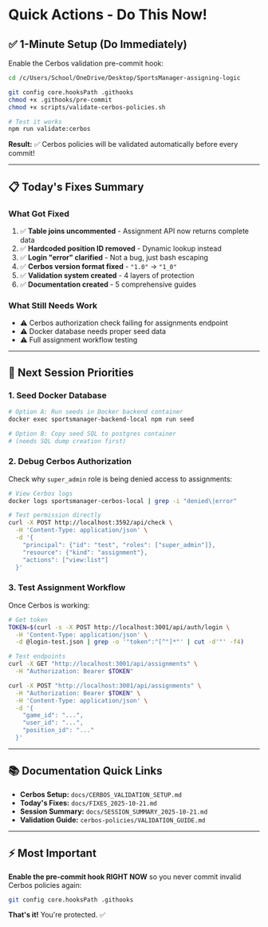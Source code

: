 # Quick Actions - Do This Now!

## ✅ 1-Minute Setup (Do Immediately)

Enable the Cerbos validation pre-commit hook:

```bash
cd /c/Users/School/OneDrive/Desktop/SportsManager-assigning-logic

git config core.hooksPath .githooks
chmod +x .githooks/pre-commit
chmod +x scripts/validate-cerbos-policies.sh

# Test it works
npm run validate:cerbos
```

**Result:** ✅ Cerbos policies will be validated automatically before every commit!

---

## 📋 Today's Fixes Summary

### What Got Fixed

1. ✅ **Table joins uncommented** - Assignment API now returns complete data
2. ✅ **Hardcoded position ID removed** - Dynamic lookup instead
3. ✅ **Login "error" clarified** - Not a bug, just bash escaping
4. ✅ **Cerbos version format fixed** - `"1.0"` → `"1_0"`
5. ✅ **Validation system created** - 4 layers of protection
6. ✅ **Documentation created** - 5 comprehensive guides

### What Still Needs Work

- ⚠️ Cerbos authorization check failing for assignments endpoint
- ⚠️ Docker database needs proper seed data
- ⚠️ Full assignment workflow testing

---

## 🚀 Next Session Priorities

### 1. Seed Docker Database

```bash
# Option A: Run seeds in Docker backend container
docker exec sportsmanager-backend-local npm run seed

# Option B: Copy seed SQL to postgres container
# (needs SQL dump creation first)
```

### 2. Debug Cerbos Authorization

Check why `super_admin` role is being denied access to assignments:

```bash
# View Cerbos logs
docker logs sportsmanager-cerbos-local | grep -i "denied\|error"

# Test permission directly
curl -X POST http://localhost:3592/api/check \
  -H 'Content-Type: application/json' \
  -d '{
    "principal": {"id": "test", "roles": ["super_admin"]},
    "resource": {"kind": "assignment"},
    "actions": ["view:list"]
  }'
```

### 3. Test Assignment Workflow

Once Cerbos is working:

```bash
# Get token
TOKEN=$(curl -s -X POST http://localhost:3001/api/auth/login \
  -H 'Content-Type: application/json' \
  -d @login-test.json | grep -o '"token":"[^"]*"' | cut -d'"' -f4)

# Test endpoints
curl -X GET "http://localhost:3001/api/assignments" \
  -H "Authorization: Bearer $TOKEN"

curl -X POST "http://localhost:3001/api/assignments" \
  -H "Authorization: Bearer $TOKEN" \
  -H 'Content-Type: application/json' \
  -d '{
    "game_id": "...",
    "user_id": "...",
    "position_id": "..."
  }'
```

---

## 📚 Documentation Quick Links

- **Cerbos Setup:** `docs/CERBOS_VALIDATION_SETUP.md`
- **Today's Fixes:** `docs/FIXES_2025-10-21.md`
- **Session Summary:** `docs/SESSION_SUMMARY_2025-10-21.md`
- **Validation Guide:** `cerbos-policies/VALIDATION_GUIDE.md`

---

## ⚡ Most Important

**Enable the pre-commit hook RIGHT NOW** so you never commit invalid Cerbos policies again:

```bash
git config core.hooksPath .githooks
```

**That's it!** You're protected. ✅
